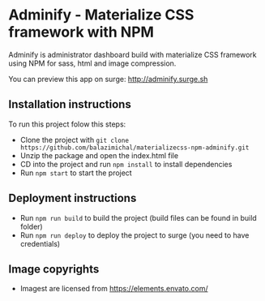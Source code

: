 # Adminify - Materialize CSS framework with NPM

Adminify is administrator dashboard build with materialize CSS framework using NPM for sass, html and image compression.

You can preview this app on surge: http://adminify.surge.sh

## Installation instructions

To run this project folow this steps:

- Clone the project with `git clone https://github.com/balazimichal/materializecss-npm-adminify.git`
- Unzip the package and open the index.html file
- CD into the project and run `npm install` to install dependencies
- Run `npm start` to start the project

## Deployment instructions

- Run `npm run build` to build the project (build files can be found in build folder)
- Run `npm run deploy` to deploy the project to surge (you need to have credentials)

## Image copyrights

- Imagest are licensed from https://elements.envato.com/

